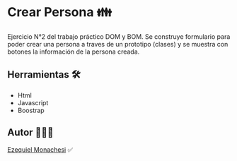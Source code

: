 # Crear Persona 👪

Ejercicio N°2 del trabajo práctico DOM y BOM.
Se construye formulario para poder crear una persona a traves de un prototipo (clases) y se muestra con botones la información de la persona creada.

## Herramientas 🛠️

- Html
- Javascript
- Boostrap

## Autor 👨🏻‍💼

[Ezequiel Monachesi](https://www.linkedin.com/in/monachesi-cesar-ezequiel/) ✅
